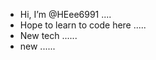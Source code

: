 - Hi, I’m @HEee6991 ....
- Hope to learn to code here .....
- New tech ......
- new ......

<!---
HEee6991/HEee6991 is a ✨ special ✨ repository because its `README.md` (this file) appears on your GitHub profile.
You can click the Preview link to take a look at your changes.
--->

